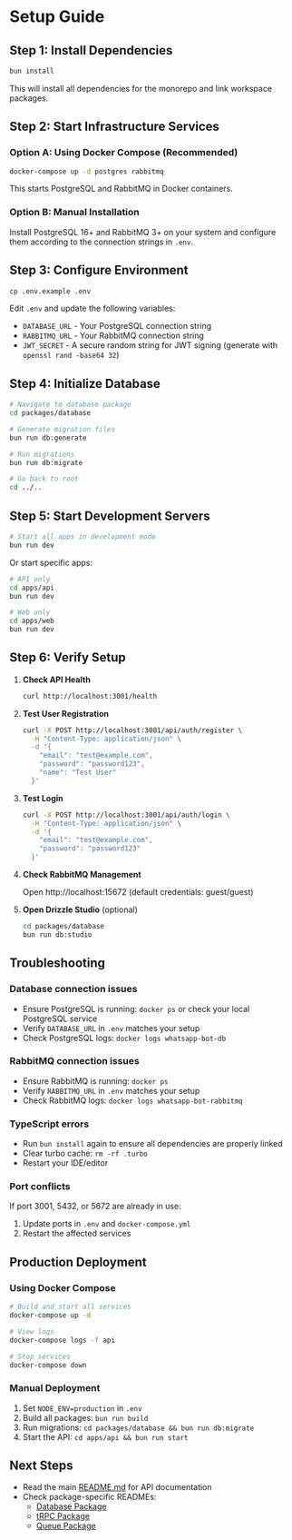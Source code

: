 # Setup Guide

## Step 1: Install Dependencies

```bash
bun install
```

This will install all dependencies for the monorepo and link workspace packages.

## Step 2: Start Infrastructure Services

### Option A: Using Docker Compose (Recommended)

```bash
docker-compose up -d postgres rabbitmq
```

This starts PostgreSQL and RabbitMQ in Docker containers.

### Option B: Manual Installation

Install PostgreSQL 16+ and RabbitMQ 3+ on your system and configure them according to the connection strings in `.env`.

## Step 3: Configure Environment

```bash
cp .env.example .env
```

Edit `.env` and update the following variables:

- `DATABASE_URL` - Your PostgreSQL connection string
- `RABBITMQ_URL` - Your RabbitMQ connection string
- `JWT_SECRET` - A secure random string for JWT signing (generate with `openssl rand -base64 32`)

## Step 4: Initialize Database

```bash
# Navigate to database package
cd packages/database

# Generate migration files
bun run db:generate

# Run migrations
bun run db:migrate

# Go back to root
cd ../..
```

## Step 5: Start Development Servers

```bash
# Start all apps in development mode
bun run dev
```

Or start specific apps:

```bash
# API only
cd apps/api
bun run dev

# Web only
cd apps/web
bun run dev
```

## Step 6: Verify Setup

1. **Check API Health**

   ```bash
   curl http://localhost:3001/health
   ```

2. **Test User Registration**

   ```bash
   curl -X POST http://localhost:3001/api/auth/register \
     -H "Content-Type: application/json" \
     -d '{
       "email": "test@example.com",
       "password": "password123",
       "name": "Test User"
     }'
   ```

3. **Test Login**

   ```bash
   curl -X POST http://localhost:3001/api/auth/login \
     -H "Content-Type: application/json" \
     -d '{
       "email": "test@example.com",
       "password": "password123"
     }'
   ```

4. **Check RabbitMQ Management**

   Open http://localhost:15672 (default credentials: guest/guest)

5. **Open Drizzle Studio** (optional)
   ```bash
   cd packages/database
   bun run db:studio
   ```

## Troubleshooting

### Database connection issues

- Ensure PostgreSQL is running: `docker ps` or check your local PostgreSQL service
- Verify `DATABASE_URL` in `.env` matches your setup
- Check PostgreSQL logs: `docker logs whatsapp-bot-db`

### RabbitMQ connection issues

- Ensure RabbitMQ is running: `docker ps`
- Verify `RABBITMQ_URL` in `.env` matches your setup
- Check RabbitMQ logs: `docker logs whatsapp-bot-rabbitmq`

### TypeScript errors

- Run `bun install` again to ensure all dependencies are properly linked
- Clear turbo cache: `rm -rf .turbo`
- Restart your IDE/editor

### Port conflicts

If port 3001, 5432, or 5672 are already in use:

1. Update ports in `.env` and `docker-compose.yml`
2. Restart the affected services

## Production Deployment

### Using Docker Compose

```bash
# Build and start all services
docker-compose up -d

# View logs
docker-compose logs -f api

# Stop services
docker-compose down
```

### Manual Deployment

1. Set `NODE_ENV=production` in `.env`
2. Build all packages: `bun run build`
3. Run migrations: `cd packages/database && bun run db:migrate`
4. Start the API: `cd apps/api && bun run start`

## Next Steps

- Read the main [README.md](./README.md) for API documentation
- Check package-specific READMEs:
  - [Database Package](./packages/database/README.md)
  - [tRPC Package](./packages/trpc/README.md)
  - [Queue Package](./packages/queue/README.md)
